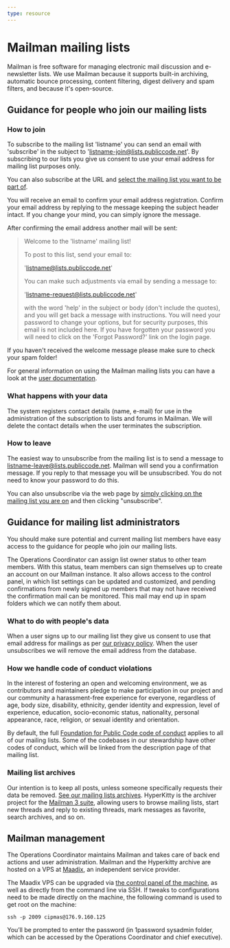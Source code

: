 ```yaml
---
type: resource
---
```


# Mailman mailing lists

Mailman is free software for managing electronic mail discussion and e-newsletter lists. We use Mailman because it supports built-in archiving, automatic bounce processing, content filtering, digest delivery and spam filters, and because it's open-source.

## Guidance for people who join our mailing lists

### How to join

To subscribe to the mailing list 'listname' you can send an email with 'subscribe' in the subject to 'listname-join@lists.publiccode.net'. By subscribing to our lists you give us consent to use your email address for mailing list purposes only.

You can also subscribe at the URL and [select the mailing list you want to be part of](https://lists.publiccode.net/mailman/postorius/lists/?all-lists).

You will receive an email to confirm your email address registration. Confirm your email address by replying to the message keeping the subject header intact. If you change your mind, you can simply ignore the message.

After confirming the email address another mail will be sent:
> Welcome to the 'listname' mailing list!
>
> To post to this list, send your email to:
>
> 'listname@lists.publiccode.net'
>
> You can make such adjustments via email by sending a message to:
>
> 'listname-request@lists.publiccode.net'
>
> with the word 'help' in the subject or body (don't include the quotes), and you will get back a message with instructions. You will need your password to change your options, but for security purposes, this email is not included here. If you have forgotten your password you will need to click on the 'Forgot Password?' link on the login page.

If you haven't received the welcome message please make sure to check your spam folder!

For general information on using the Mailman mailing lists you can have a look at the [user documentation](https://docs.mailman3.org/en/latest/userguide.html).

### What happens with your data

The system registers contact details (name, e-mail) for use in the administration of the subscription to lists and forums in Mailman. We will delete the contact details when the user terminates the subscription.

### How to leave

The easiest way to unsubscribe from the mailing list is to send a message to listname-leave@lists.publiccode.net. Mailman will send you a confirmation message. If you reply to that message you will be unsubscribed. You do not need to know your password to do this.

You can also unsubscribe via the web page by [simply clicking on the mailing list you are on]( https://lists.publiccode.net/mailman/postorius/lists/?all-lists) and then clicking "unsubscribe".

## Guidance for mailing list administrators

You should make sure potential and current mailing list members have easy access to the guidance for people who join our mailing lists.

The Operations Coordinator can assign list owner status to other team members. With this status, team members can sign themselves up to create an account on our Mailman instance. It also allows access to the control panel, in which list settings can be updated and customized, and pending confirmations from newly signed up members that may not have received the confirmation mail can be monitored. This mail may end up in spam folders which we can notify them about.

### What to do with people's data

When a user signs up to our mailing list they give us consent to use that email address for mailings as per [our privacy policy](../../organization/privacy.md). When the user unsubscribes we will remove the email address from the database.

### How we handle code of conduct violations

In the interest of fostering an open and welcoming environment, we as contributors and maintainers pledge to make participation in our project and our community a harassment-free experience for everyone, regardless of age, body size, disability, ethnicity, gender identity and expression, level of experience, education, socio-economic status, nationality, personal appearance, race, religion, or sexual identity and orientation.

By default, the full [Foundation for Public Code code of conduct](../../CODE_OF_CONDUCT.md) applies to all of our mailing lists. Some of the codebases in our stewardship have other codes of conduct, which will be linked from the description page of that mailing list.

### Mailing list archives

Our intention is to keep all posts, unless someone specifically requests their data be removed. [See our mailing lists archives](https://lists.publiccode.net/hyperkitty/hyperkitty/). HyperKitty is the archiver project for the [Mailman 3 suite](https://docs.mailman3.org/en/latest/), allowing users to browse mailing lists, start new threads and reply to existing threads, mark messages as favorite, search archives, and so on.

## Mailman management

The Operations Coordinator maintains Mailman and takes care of back end actions and user administration. Mailman and the Hyperkitty archive are hosted on a VPS at [Maadix](https://maadix.net/en), an independent service provider.

The Maadix VPS can be upgraded via [the control panel of the machine](https://nextcloud-publiccode.maadix.org/cpanel/), as well as directly from the command line via SSH. If tweaks to configurations need to be made directly on the machine, the following command is used to get root on the machine:

`ssh -p 2009 cipmas@176.9.160.125`

You’ll be prompted to enter the password (in 1password sysadmin folder, which can be accessed by the Operations Coordinator and chief executive).
